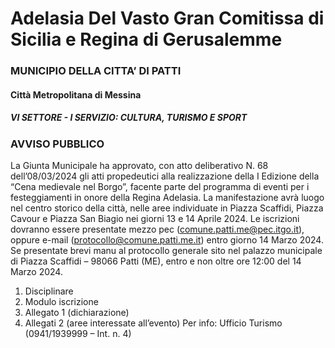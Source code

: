 # Adelasia Del Vasto Gran Comitissa di Sicilia e Regina di Gerusalemme

### MUNICIPIO DELLA CITTA’ DI PATTI
#### Città Metropolitana di Messina
##### VI SETTORE - I SERVIZIO: CULTURA, TURISMO E SPORT
### AVVISO PUBBLICO
La Giunta Municipale ha approvato, con atto deliberativo N. 68 dell’08/03/2024 gli atti propedeutici alla realizzazione della I Edizione della “Cena medievale nel Borgo”, facente parte del programma di eventi per i festeggiamenti in onore della Regina Adelasia. La manifestazione avrà luogo nel centro storico della città, nelle aree individuate in Piazza Scaffidi, Piazza Cavour e Piazza San Biagio nei giorni 13 e 14 Aprile 2024.
Le iscrizioni dovranno essere presentate mezzo pec (comune.patti.me@pec.itgo.it), oppure e-mail (protocollo@comune.patti.me.it) entro giorno 14 Marzo 2024. Se presentate brevi manu al protocollo generale sito nel palazzo municipale di Piazza Scaffidi – 98066 Patti (ME), entro e non oltre ore 12:00 del 14 Marzo 2024.

1) Disciplinare
2) Modulo iscrizione
3) Allegato 1 (dichiarazione)
4) Allegati 2 (aree interessate all’evento) Per info: Ufficio Turismo (0941/1939999 – Int. n. 4)
